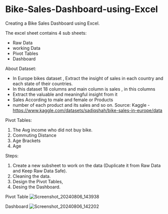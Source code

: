 # Bike-Sales-Dashboard-using-Excel
Creating a Bike Sales Dashboard using Excel.

The excel sheet contains 4 sub sheets:
- Raw Data
- working Data
- Pivot Tables
- Dashboard

About Dataset: 
- In Europe bikes dataset , Extract the insight of sales in each country
  and each state of their countries.
- In this dataset 18 columns and main column is sales , in this columns
- Extract the valuable and meaningful insight from it
- Sales According to male and female or Products
- number of each product and its sales and so on.
  Source: Kaggle - https://www.kaggle.com/datasets/sadiqshah/bike-sales-in-europe/data

Pivot Tables:
1. The Avg income who did not buy bike.
2. Commuting Distance
3. Age Brackets
4. Age

Steps:
1. Create a new subsheet to work on the data (Duplicate it from Raw Data and Keep Raw Data Safe).
2. Cleaning the data.
3. Design the Pivot Tables,
4. Desing the Dashboard.


Pivot Table
![Screenshot_20240806_143938](https://github.com/user-attachments/assets/676f611c-7e31-47ad-9061-917e9ac2b330)

Dashboard
![Screenshot_20240806_142202](https://github.com/user-attachments/assets/6f867d45-8199-49c6-8148-9f2593adce7c)


